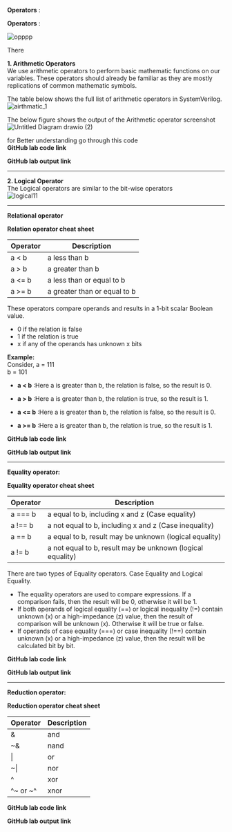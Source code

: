**Operators** : 

****Operators****  :  

![opppp](https://user-images.githubusercontent.com/106074838/188847440-ad11ced1-9375-4e1e-956e-b5b4eab2d7b9.png)  

There  



**1. Arithmetic Operators**    
We use arithmetic operators to perform basic mathematic functions on our variables. These operators should already be familiar as they are mostly replications of common mathematic symbols.  

The table below shows the full list of arithmetic operators in SystemVerilog.    
![airthmatic_1](https://user-images.githubusercontent.com/106074838/188830091-fab594b8-522f-4c59-8fad-6268427aab03.PNG)  

The below figure shows the output of the Arithmetic operator screenshot  
![Untitled Diagram drawio (2)](https://user-images.githubusercontent.com/106074838/188851432-89a890f2-25d9-42c2-9abe-dbe0d3398503.png)  


for Better understanding go through this code  
**GitHub lab code link**   
    

**GitHub lab output link**   
  

***

**2. Logical Operator**  
The Logical operators are similar to the bit-wise operators  
![logical11](https://user-images.githubusercontent.com/106074838/188828213-e579ba4e-f5b2-40ae-aaca-03c14515a34e.PNG)

---

****Relational operator****

**Relation operator cheat sheet**

Operator | Description
-- | --
a < b | a less than b
a > b | a greater than b
a <= b | a less than or equal to b
a >= b | a greater than or equal to b


These operators compare operands and results in a 1-bit scalar Boolean value.  
* 0 if the relation is false   
* 1 if the relation is true   
* x if any of the operands has unknown x bits   



****Example:****  
Consider, a = 111     
          b = 101

*  **a < b** :Here a is greater than b, the relation is false, so the result is 0.


* **a > b** :Here a is greater than b,  the relation is true, so the result is 1.

*  **a <= b** :Here a is greater than b, the relation is false, so the result is 0.


*  **a >= b** :Here a is greater than b,  the relation is true, so the result is 1.

**GitHub lab code link**     

**GitHub lab output link**  


---

**Equality operator:**

**Equality operator cheat sheet**

Operator | Description
-- | --
a === b | a equal to b, including x and z (Case equality)
a !== b | a not equal to b, including x and z (Case inequality)
a == b | a equal to b, result may be unknown (logical equality)
a != b | a not equal to b, result may be unknown (logical equality)

There are two types of Equality operators. Case Equality and Logical Equality.  

* The equality operators are used to compare expressions. If a comparison fails, then the result will be 0, otherwise it will be 1.
* If both operands of logical equality (==) or logical inequality (!=) contain unknown (x) or a high-impedance (z) value, then the result of comparison will be unknown (x). Otherwise it will be true or false.
* If operands of case equality (===) or case inequality (!==) contain unknown (x) or a high-impedance (z) value, then the result will be calculated bit by bit.

**GitHub lab code link**     

**GitHub lab output link**  

---

**Reduction operator:**

**Reduction operator cheat sheet**


Operator | Description
-- | --
& | and
~& | nand
\| | or
~\| | nor
^ | xor
^~ or ~^ | xnor

**GitHub lab code link**     

**GitHub lab output link**  


